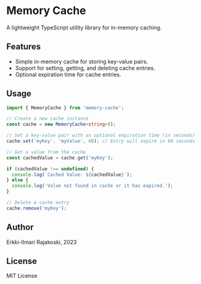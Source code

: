 # Memory Cache

A lightweight TypeScript utility library for in-memory caching.

## Features

- Simple in-memory cache for storing key-value pairs.
- Support for setting, getting, and deleting cache entries.
- Optional expiration time for cache entries.

## Usage

```typescript
import { MemoryCache } from 'memory-cache';

// Create a new cache instance
const cache = new MemoryCache<string>();

// Set a key-value pair with an optional expiration time (in seconds)
cache.set('myKey', 'myValue', 60); // Entry will expire in 60 seconds

// Get a value from the cache
const cachedValue = cache.get('myKey');

if (cachedValue !== undefined) {
  console.log(`Cached Value: ${cachedValue}`);
} else {
  console.log('Value not found in cache or it has expired.');
}

// Delete a cache entry
cache.remove('myKey');
```

## Author

Erkki-Ilmari Rajakoski, 2023

## License

MIT License
